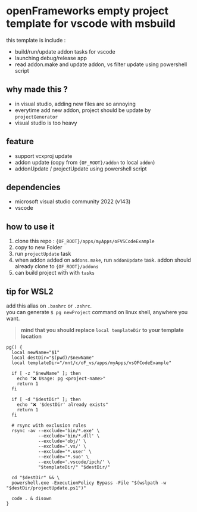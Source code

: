 # openFrameworks empty project template for vscode with msbuild

this template is include :
- build/run/update addon tasks for vscode 
- launching debug/release app
- read addon.make and update addon, vs filter update using powershell script

## why made this ?
- in visual studio, adding new files are so annoying
- everytime add new addon, project should be update by `projectGenerator`
- visual studio is too heavy

## feature
- support vcxproj update
- addon update (copy from `{OF_ROOT}/addon` to local `addon`)
- addonUpdate / projectUpdate using powershell script

## dependencies
- microsoft visual studio community 2022 (v143)
- vscode

## how to use it
1. clone this repo : `{OF_ROOT}/apps/myApps/oFVSCodeExample`
2. copy to new Folder
3. run `projectUpdate` task
4. when addon added on `addons.make`, run `addonUpdate` task. addon should already clone to `{OF_ROOT}/addons`
5. can build project with with `tasks`

## tip for WSL2
add this alias on `.bashrc` or `.zshrc`.<br/>
you can generate `$ pg newProject` command on linux shell, anywhere you want.<br/>
> **mind that you should replace `local templateDir` to your template location**
```
pg() {
  local newName="$1"
  local destDir="$(pwd)/$newName"
  local templateDir="/mnt/c/oF_vs/apps/myApps/vsOFCodeExample"

  if [ -z "$newName" ]; then
    echo "❌ Usage: pg <project-name>"
    return 1
  fi

  if [ -d "$destDir" ]; then
    echo "❌ '$destDir' already exists"
    return 1
  fi

  # rsync with exclusion rules
  rsync -av --exclude='bin/*.exe' \
            --exclude='bin/*.dll' \
            --exclude='obj/' \
            --exclude='.vs/' \
            --exclude='*.user' \
            --exclude='*.suo' \
            --exclude='.vscode/ipch/' \
            "$templateDir/" "$destDir/"

  cd "$destDir" && \
  powershell.exe -ExecutionPolicy Bypass -File "$(wslpath -w "$destDir/projectUpdate.ps1")"

  code . & disown
}
```